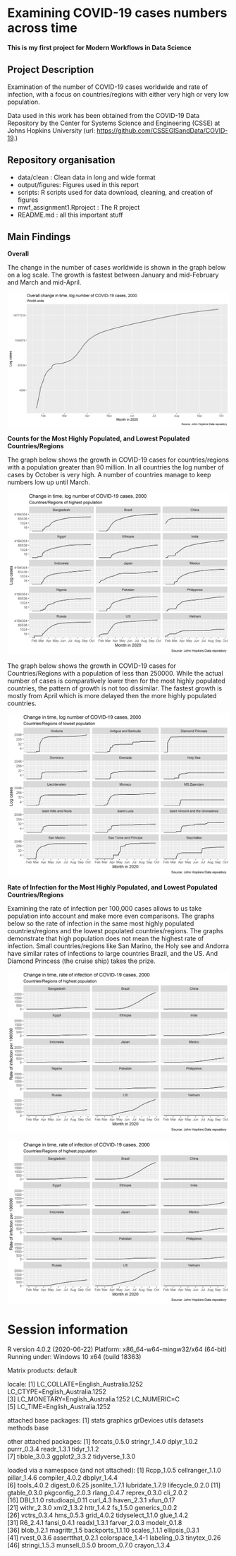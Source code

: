 # Examining COVID-19 cases numbers across time

**This is my first project for Modern Workflows in Data Science**

## Project Description

Examination of the number of COVID-19 cases worldwide and rate of infection, with a focus on countries/regions with either very high or very low population.

Data used in this work has been obtained from the COVID-19 Data Repository by the Center for Systems Science and Engineering (CSSE) at Johns Hopkins University 
(url: https://github.com/CSSEGISandData/COVID-19.)

## Repository organisation

- data/clean : Clean data in long and wide format
- output/figures: Figures used in this report 
- scripts: R scripts used for data download, cleaning, and creation of figures
- mwf_assignment1.Rproject : The R project 
- README.md : all this important stuff

## Main Findings

**Overall**

The change in the number of cases worldwide is shown in the graph below on a log scale.  The growth is fastest between January and mid-February and March and mid-April.

![](output/figures/totalcasesovertime.png?raw=true "Total cases overtime")

**Counts for the Most Highly Populated, and Lowest Populated Countries/Regions** 

The graph below shows the growth in COVID-19 cases for countries/regions with a population greater than 90 million.  In all countries the log number of cases by October is very high.  A number of countries manage to keep numbers low up until March.

![](output/figures/highpop.png?raw=true "High population countries")

The graph below shows the growth in COVID-19 cases for Countries/Regions with a population of less than 250000.  While the actual number of cases is comparatively lower then for the most highly populated countries, the pattern of growth is not too dissimilar.  The fastest growth is mostly from April which is more delayed then the more highly populated countries.  

![](output/figures/lowpop.png?raw=true "Low population countries")

**Rate of Infection for the Most Highly Populated, and Lowest Populated Countries/Regions** 

Examining the rate of infection per 100,000 cases allows to us take population into account and make more even comparisons.  The graphs below so the rate of infection in the same most highly populated countries/regions and the lowest populated countries/regions.  The graphs demonstrate that high population does not mean the highest rate of infection.  Small countries/regions like San Marino, the Holy see and Andorra have similar rates of infections to large countries Brazil, and the US.  And Diamond Princess (the cruise ship) takes the prize.

![](output/figures/ratehighpop.png?raw=true "Rate in high population countries")

![](output/figures/ratehighpop.png?raw=true "Rate in low population countries")

# Session information

R version 4.0.2 (2020-06-22)
Platform: x86_64-w64-mingw32/x64 (64-bit)
Running under: Windows 10 x64 (build 18363)

Matrix products: default

locale:
[1] LC_COLLATE=English_Australia.1252  LC_CTYPE=English_Australia.1252   
[3] LC_MONETARY=English_Australia.1252 LC_NUMERIC=C                      
[5] LC_TIME=English_Australia.1252    

attached base packages:
[1] stats     graphics  grDevices utils     datasets  methods   base     

other attached packages:
[1] forcats_0.5.0   stringr_1.4.0   dplyr_1.0.2     purrr_0.3.4     readr_1.3.1     tidyr_1.1.2    
[7] tibble_3.0.3    ggplot2_3.3.2   tidyverse_1.3.0

loaded via a namespace (and not attached):
 [1] Rcpp_1.0.5       cellranger_1.1.0 pillar_1.4.6     compiler_4.0.2   dbplyr_1.4.4    
 [6] tools_4.0.2      digest_0.6.25    jsonlite_1.7.1   lubridate_1.7.9  lifecycle_0.2.0 
[11] gtable_0.3.0     pkgconfig_2.0.3  rlang_0.4.7      reprex_0.3.0     cli_2.0.2       
[16] DBI_1.1.0        rstudioapi_0.11  curl_4.3         haven_2.3.1      xfun_0.17       
[21] withr_2.3.0      xml2_1.3.2       httr_1.4.2       fs_1.5.0         generics_0.0.2  
[26] vctrs_0.3.4      hms_0.5.3        grid_4.0.2       tidyselect_1.1.0 glue_1.4.2      
[31] R6_2.4.1         fansi_0.4.1      readxl_1.3.1     farver_2.0.3     modelr_0.1.8    
[36] blob_1.2.1       magrittr_1.5     backports_1.1.10 scales_1.1.1     ellipsis_0.3.1  
[41] rvest_0.3.6      assertthat_0.2.1 colorspace_1.4-1 labeling_0.3     tinytex_0.26    
[46] stringi_1.5.3    munsell_0.5.0    broom_0.7.0      crayon_1.3.4   
